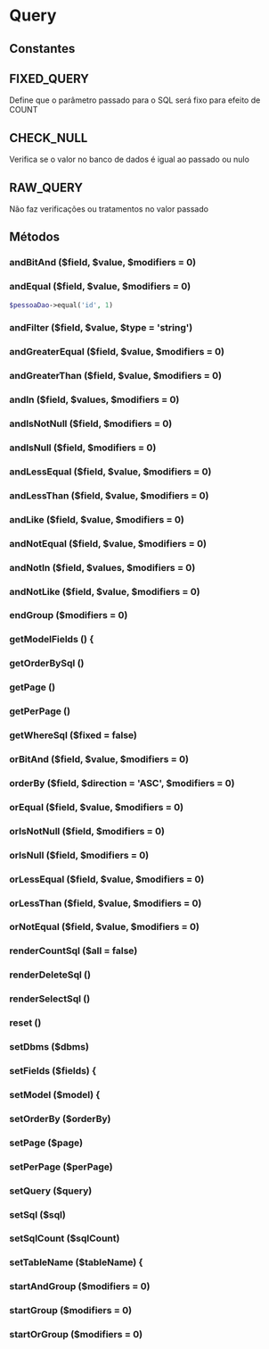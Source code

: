 # Query

## Constantes

## FIXED_QUERY
Define que o parâmetro passado para o SQL será fixo para efeito de COUNT
## CHECK_NULL
Verifica se o valor no banco de dados é igual ao passado ou nulo
## RAW_QUERY
Não faz verificações ou tratamentos no valor passado

## Métodos
### andBitAnd ($field, $value, $modifiers = 0)
### andEqual ($field, $value, $modifiers = 0)
```php
$pessoaDao->equal('id', 1)
```
### andFilter ($field, $value, $type = 'string')
### andGreaterEqual ($field, $value, $modifiers = 0)
### andGreaterThan ($field, $value, $modifiers = 0)
### andIn ($field, $values, $modifiers = 0)
### andIsNotNull ($field, $modifiers = 0)
### andIsNull ($field, $modifiers = 0)
### andLessEqual ($field, $value, $modifiers = 0)
### andLessThan ($field, $value, $modifiers = 0)
### andLike ($field, $value, $modifiers = 0)
### andNotEqual ($field, $value, $modifiers = 0)
### andNotIn ($field, $values, $modifiers = 0)
### andNotLike ($field, $value, $modifiers = 0)
### endGroup ($modifiers = 0)
### getModelFields () {
### getOrderBySql ()
### getPage ()
### getPerPage ()
### getWhereSql ($fixed = false)
### orBitAnd ($field, $value, $modifiers = 0)
### orderBy ($field, $direction = 'ASC', $modifiers = 0)
### orEqual ($field, $value, $modifiers = 0)
### orIsNotNull ($field, $modifiers = 0)
### orIsNull ($field, $modifiers = 0)
### orLessEqual ($field, $value, $modifiers = 0)
### orLessThan ($field, $value, $modifiers = 0)
### orNotEqual ($field, $value, $modifiers = 0)
### renderCountSql ($all = false)
### renderDeleteSql ()
### renderSelectSql ()
### reset ()
### setDbms ($dbms)
### setFields ($fields) {
### setModel ($model) {
### setOrderBy ($orderBy)
### setPage ($page)
### setPerPage ($perPage)
### setQuery ($query)
### setSql ($sql)
### setSqlCount ($sqlCount)
### setTableName ($tableName) {
### startAndGroup ($modifiers = 0)
### startGroup ($modifiers = 0)
### startOrGroup ($modifiers = 0)

<?php
namespace MonitoLib\Database\Dao;

use \MonitoLib\Exception\BadRequest;
use \MonitoLib\Functions;
use \MonitoLib\Validator;

class 
{
    const VERSION = '1.3.0';
    /**
    * 1.3.0 - 2019-12-09
    * new: andNotIn
    * fix: several fixes
    *
    * 1.2.0 - 2019-10-23
    * fix: several fixes
    *
    * 1.1.3 - 2019-06-05
    * fix: removed checkIfFieldExists from setQuery
    *
    * 1.1.2 - 2019-05-05
    * fix: getSelectFields parameter on dataset method
    * fix: checkIfFieldExists in all query methods
    *
    * 1.1.1 - 2019-05-03
    * new: getSelectFields checks format
    *
    * 1.1.0 - 2019-05-02
    * new: removed parseRequest
    * fix: CHECK_NULL constant name
    * 
    * 1.0.0 - 2019-04-07
    * First versioned
    */

    const FIXED_QUERY = 1;
    const CHECK_NULL  = 2;
    const RAW_QUERY   = 4;

    const DB_MYSQL  = 1;
    const DB_ORACLE = 2;

    private $criteria;
    private $fixedCriteria;
    private $reseted = false;

    private $selectedFields;

    private $page    = 1;
    private $perPage = 0;
    private $orderBy = [];
    private $sql;
    private $sqlCount;

    private $selectSql;
    private $selectSqlReady = false;
    private $countSql;
    private $countSqlReady = false;
    private $orderBySql;
    private $orderBySqlReady = false;

    private $modelFields;



    private function addCriteriaParser ($logicalOperator, $comparisonOperator, $field, $value, $modifiers = 0)
    private function checkIfFieldExists ($field, $modifiers = 0)
    private function escape ($value) {
    private function getLimitSql ()
    protected function getSelectFields ($format = true)





